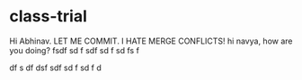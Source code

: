 # class-trial

Hi Abhinav. 
LET ME COMMIT. I HATE MERGE CONFLICTS!
hi navya, how are you doing?
fsdf
sd
f
sdf
sd
f
sd
fs
f

df
s
df
dsf
sdf
sd
f
sd
f
d
